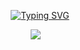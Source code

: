 <div align="center">


  <!-- 动态字体 -->
[![Typing SVG](https://readme-typing-svg.demolab.com?font=Fira+Code&size=15&duration=4000&pause=500&center=true&random=false&width=435&lines=Full+Stack+GIS+Developer;Three+Years+of+Development+Work+Experience)](https://git.io/typing-svg)
  
  <!-- 徽标 -->
  <div align="center">
    <a href="http://blog.gislogic.cn/"><img src="https://img.shields.io/badge/Website-博客-blue" /></a>&emsp;
  </div>
  
</div>




